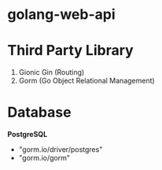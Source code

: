 # golang-web-api

# Third Party Library
1. Gionic Gin (Routing)
2. Gorm (Go Object Relational Management)

# Database

**PostgreSQL**
- "gorm.io/driver/postgres"
- "gorm.io/gorm"
